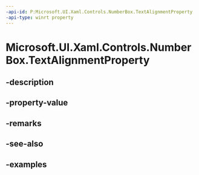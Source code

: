```yaml
---
-api-id: P:Microsoft.UI.Xaml.Controls.NumberBox.TextAlignmentProperty
-api-type: winrt property
---
```


# Microsoft.UI.Xaml.Controls.NumberBox.TextAlignmentProperty

<!--
public static Windows.UI.Xaml.DependencyProperty TextAlignmentProperty { get; }
-->


## -description

## -property-value

## -remarks

## -see-also

## -examples


